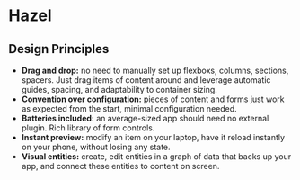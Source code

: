 # Hazel

## Design Principles

-   **Drag and drop:** no need to manually set up flexboxs, columns, sections,
    spacers. Just drag items of content around and leverage automatic guides,
    spacing, and adaptability to container sizing.
-   **Convention over configuration:** pieces of content and forms just work as
    expected from the start, minimal configuration needed.
-   **Batteries included:** an average-sized app should need no external plugin.
    Rich library of form controls.
-   **Instant preview:** modify an item on your laptop, have it reload instantly on
    your phone, without losing any state.
-   **Visual entities:** create, edit entities in a graph of data that backs up
    your app, and connect these entities to content on screen.
